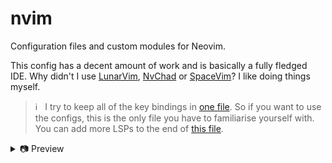 # nvim

Configuration files and custom modules for Neovim.

This config has a decent amount of work and is basically a fully fledged IDE.  Why didn't I use [LunarVim](https://github.com/LunarVim/LunarVim), [NvChad](https://github.com/NvChad/NvChad) or [SpaceVim](https://github.com/liuchengxu/space-vim)?  I like doing things myself.

> ℹ️ &nbsp; I try to keep all of the key bindings in [one file](https://github.com/AlexvZyl/nvim/blob/main/lua/alex/keymaps/init.lua).  So if you want to use the configs, this is the only file you have to familiarise yourself with.  You can add more LSPs to the end of [this file](https://github.com/AlexvZyl/nvim/blob/main/lua/alex/lang/lsp/clients.lua).

<details>

<summary>📷 Preview</summary>
  
</br>

![image](https://github.com/AlexvZyl/.dotfiles/assets/81622310/4032df89-74da-4152-b606-8d608d828de3)

![image](https://github.com/AlexvZyl/.dotfiles/assets/81622310/c0a1c04d-5665-4402-98f2-e5a92f7c12c1)
  
</details>
